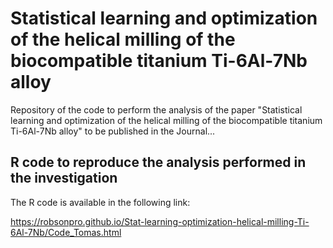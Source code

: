 # Statistical learning and optimization of the helical milling of the biocompatible titanium Ti-6Al-7Nb alloy

Repository of the code to perform the analysis of the paper "Statistical learning and optimization of the helical milling of the biocompatible titanium Ti-6Al-7Nb alloy" to be published in the Journal...

## R code to reproduce the analysis performed in the investigation

The R code is available in the following link:

https://robsonpro.github.io/Stat-learning-optimization-helical-milling-Ti-6Al-7Nb/Code_Tomas.html
